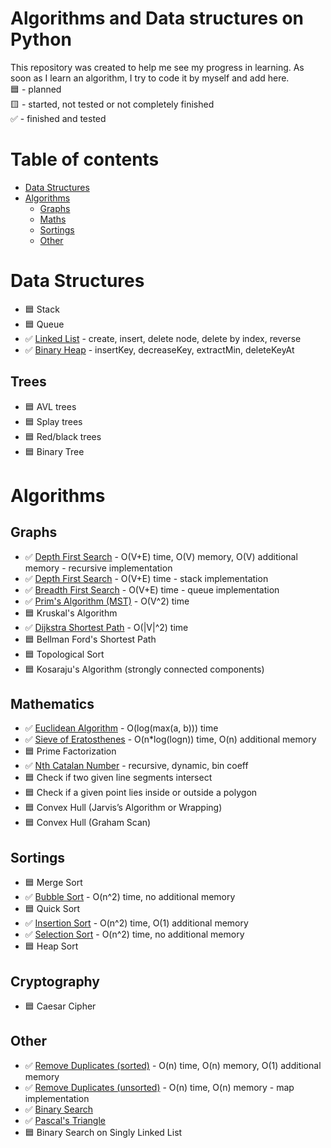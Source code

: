 # Algorithms and Data structures on Python  
This repository was created to help me see my progress in learning. As soon as I learn an algorithm, I try to code it by myself and add here.  
:blue_square: - planned  
:yellow_square: - started, not tested or not completely finished  
:white_check_mark: - finished and tested  



# Table of contents
* [Data Structures](#data-structures)
* [Algorithms](#algorithms)
  * [Graphs](#graphs)
  * [Maths](#maths)
  * [Sortings](#sortings)
  * [Other](#other)

# Data Structures
* :blue_square: Stack
* :blue_square: Queue
* :white_check_mark: [Linked List](https://github.com/xtbtds/Python-Data-Structures-And-Algorithms/blob/main/DataStructures/Linked_List.py) - create, insert, delete node, delete by index, reverse
* :white_check_mark: [Binary Heap](https://github.com/xtbtds/Python-Data-Structures-And-Algorithms/blob/main/DataStructures/Heap.py) - insertKey, decreaseKey, extractMin, deleteKeyAt
## Trees
* :blue_square: AVL trees
* :blue_square: Splay trees
* :blue_square: Red/black trees
* :blue_square: Binary Tree


# Algorithms
## Graphs
* :white_check_mark: [Depth First Search](https://github.com/xtbtds/Python-Data-Structures-And-Algorithms/tree/main/Graphs/DFS) - O(V+E) time, O(V) memory, O(V) additional memory - recursive implementation
* :white_check_mark: [Depth First Search](https://github.com/xtbtds/Python-Data-Structures-And-Algorithms/blob/main/Graphs/DFS/DFS_stack.py) - O(V+E) time - stack implementation
* :white_check_mark: [Breadth First Search](https://github.com/xtbtds/Python-Data-Structures-And-Algorithms/blob/main/Graphs/BFS/BFS.py) - O(V+E) time - queue implementation
* :white_check_mark: [Prim's Algorithm (MST)](https://github.com/xtbtds/Python-Data-Structures-And-Algorithms/blob/main/Graphs/Prims_Algorithm/prim_undirected.py) - O(V^2) time
* :blue_square: Kruskal's Algorithm
* :white_check_mark: [Dijkstra Shortest Path](https://github.com/xtbtds/Python-Data-Structures-And-Algorithms/blob/main/Graphs/Dijkstra/dijkstra_shortest_path.py) - O(|V|^2) time
* :blue_square: Bellman Ford's Shortest Path
* :blue_square: Topological Sort
* :blue_square: Kosaraju's Algorithm (strongly connected components)
## Mathematics
* :white_check_mark: [Euclidean Algorithm](https://github.com/xtbtds/Python-Data-Structures-And-Algorithms/blob/main/Mathematics/Euclidean_GCD.py) - O(log(max(a, b))) time
* :white_check_mark: [Sieve of Eratosthenes](https://github.com/xtbtds/Python-Data-Structures-And-Algorithms/blob/main/Mathematics/sieve_of_eratosthenes.py) - O(n*log(logn)) time, O(n) additional memory
* :blue_square: Prime Factorization
* :white_check_mark: [Nth Catalan Number](https://github.com/xtbtds/Python-Data-Structures-And-Algorithms/blob/main/Mathematics/Catalans.py) - recursive, dynamic, bin coeff
* :blue_square: Check if two given line segments intersect
* :blue_square: Check if a given point lies inside or outside a polygon
* :blue_square: Convex Hull (Jarvis’s Algorithm or Wrapping)
* :blue_square: Convex Hull (Graham Scan)
## Sortings
* :blue_square: Merge Sort
* :white_check_mark: [Bubble Sort](https://github.com/xtbtds/Python-Data-Structures-And-Algorithms/blob/main/sortings/bubble_sort.py) - O(n^2) time, no additional memory
* :blue_square: Quick Sort
* :white_check_mark: [Insertion Sort](https://github.com/xtbtds/Python-Data-Structures-And-Algorithms/blob/main/sortings/insertion_sort.py) - O(n^2) time, O(1) additional memory
* :white_check_mark: [Selection Sort](https://github.com/xtbtds/Python-Data-Structures-And-Algorithms/blob/main/sortings/selection_sort.py) - O(n^2) time, no additional memory
* :blue_square: Heap Sort
## Cryptography
* :blue_square: Caesar Cipher
## Other
* :white_check_mark: [Remove Duplicates (sorted)](https://github.com/xtbtds/Python-Data-Structures-And-Algorithms/blob/main/Other/RemoveDuplicates/Remove_Duplicates_Sorted.py) - O(n) time, O(n) memory, O(1) additional memory
* :white_check_mark: [Remove Duplicates (unsorted)](https://github.com/xtbtds/Python-Data-Structures-And-Algorithms/blob/main/Other/RemoveDuplicates/Remove_Duplicates_Unsorted.py) - O(n) time, O(n) memory - map implementation
* :white_check_mark: [Binary Search](https://github.com/xtbtds/Python-Data-Structures-And-Algorithms/blob/main/Other/Binary_Search.py)
* :white_check_mark: [Pascal's Triangle]()
* :blue_square: Binary Search on Singly Linked List
